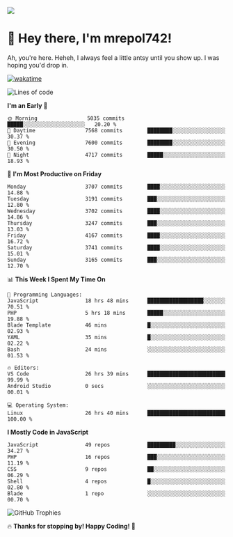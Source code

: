 ![](https://media.tenor.com/FUEC3dPyVhEAAAAM/welcome-back-minions.gif)

# 👋 Hey there, I'm mrepol742!
Ah, you're here. Heheh, 
I always feel a little antsy until you show up. I was hoping you'd drop in.

[![wakatime](https://wakatime.com/badge/user/8ad4afa2-1a56-40d1-a949-4663473915b6.svg)](https://wakatime.com/@mrepol742)

<!--START_SECTION:mrepol742-->
![Lines of code](https://img.shields.io/badge/From%20Hello%20World%20I%27ve%20Written-19.9%20million%20lines%20of%20code-blue)

**I'm an Early 🐤** 

```text
🌞 Morning                5035 commits        █████░░░░░░░░░░░░░░░░░░░░   20.20 % 
🌆 Daytime                7568 commits        ████████░░░░░░░░░░░░░░░░░   30.37 % 
🌃 Evening                7600 commits        ████████░░░░░░░░░░░░░░░░░   30.50 % 
🌙 Night                  4717 commits        █████░░░░░░░░░░░░░░░░░░░░   18.93 % 
```
📅 **I'm Most Productive on Friday** 

```text
Monday                   3707 commits        ████░░░░░░░░░░░░░░░░░░░░░   14.88 % 
Tuesday                  3191 commits        ███░░░░░░░░░░░░░░░░░░░░░░   12.80 % 
Wednesday                3702 commits        ████░░░░░░░░░░░░░░░░░░░░░   14.86 % 
Thursday                 3247 commits        ███░░░░░░░░░░░░░░░░░░░░░░   13.03 % 
Friday                   4167 commits        ████░░░░░░░░░░░░░░░░░░░░░   16.72 % 
Saturday                 3741 commits        ████░░░░░░░░░░░░░░░░░░░░░   15.01 % 
Sunday                   3165 commits        ███░░░░░░░░░░░░░░░░░░░░░░   12.70 % 
```


📊 **This Week I Spent My Time On** 

```text
💬 Programming Languages: 
JavaScript               18 hrs 48 mins      ██████████████████░░░░░░░   70.51 % 
PHP                      5 hrs 18 mins       █████░░░░░░░░░░░░░░░░░░░░   19.88 % 
Blade Template           46 mins             █░░░░░░░░░░░░░░░░░░░░░░░░   02.93 % 
YAML                     35 mins             █░░░░░░░░░░░░░░░░░░░░░░░░   02.22 % 
Bash                     24 mins             ░░░░░░░░░░░░░░░░░░░░░░░░░   01.53 % 

🔥 Editors: 
VS Code                  26 hrs 39 mins      █████████████████████████   99.99 % 
Android Studio           0 secs              ░░░░░░░░░░░░░░░░░░░░░░░░░   00.01 % 

💻 Operating System: 
Linux                    26 hrs 40 mins      █████████████████████████   100.00 % 
```

**I Mostly Code in JavaScript** 

```text
JavaScript               49 repos            █████████░░░░░░░░░░░░░░░░   34.27 % 
PHP                      16 repos            ███░░░░░░░░░░░░░░░░░░░░░░   11.19 % 
CSS                      9 repos             ██░░░░░░░░░░░░░░░░░░░░░░░   06.29 % 
Shell                    4 repos             █░░░░░░░░░░░░░░░░░░░░░░░░   02.80 % 
Blade                    1 repo              ░░░░░░░░░░░░░░░░░░░░░░░░░   00.70 % 
```




<!--END_SECTION:mrepol742-->

![GitHub Trophies](https://github-profile-trophy.vercel.app/?username=mrepol742&theme=dracula)

🔥 **Thanks for stopping by! Happy Coding!** 🚀
